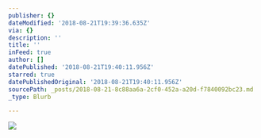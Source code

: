 ```yaml
---
publisher: {}
dateModified: '2018-08-21T19:39:36.635Z'
via: {}
description: ''
title: ''
inFeed: true
author: []
datePublished: '2018-08-21T19:40:11.956Z'
starred: true
datePublishedOriginal: '2018-08-21T19:40:11.956Z'
sourcePath: _posts/2018-08-21-8c88aa6a-2cf0-452a-a20d-f7840092bc23.md
_type: Blurb

---
```

![](https://the-grid-user-content.s3-us-west-2.amazonaws.com/fe1eb78e-a0db-4f78-85bf-2600fc0ebd4f.jpg)